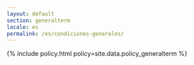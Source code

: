 ```yaml
---
layout: default
section: generalterm
locale: es
permalink: /es/condiciones-generales/
---
```


{% include policy.html policy=site.data.policy_generalterm %}
